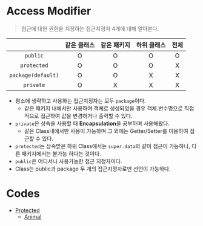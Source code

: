 # Access Modifier

> 접근에 대한 권한을 지정하는 접근지정자 4개에 대해 알아본다.

|                    | 같은 클래스 | 같은 패키지 | 하위 클래스 | 전체 |
| :----------------: | :---------: | :---------: | :---------: | :--: |
|      `public`      |      O      |      O      |      O      |  O   |
|    `protected`     |      O      |      O      |      O      |  X   |
| `package(default)` |      O      |      O      |      X      |  X   |
|     `private`      |      O      |      X      |      X      |  X   |

* 평소에 생략하고 사용하는 접근지정자는 모두 `package`이다.
  * 같은 패키지 내에서만 사용하며 객체로 생성되었을 경우 객체.변수명으로 직접적으로 접근하여 값을 변경하거나 출력할 수 있다.
* `private`은 상속을 사용할 때 **Encapsulation**을 공부하며 사용해봤다.
  * 같은 Class내에서만 사용이 가능하며 그 외에는 Getter/Setter를 이용하여 접근할 수 있다.
* `protected`는 상속받은 하위 Class에서는 `super.data`와 같이 접근이 가능하나, 다른 패키지에서는 불가능 하다는 것이다.
* `public`은 어디서나 사용가능한 접근 지정자이다.
* Class는 public과 package 두 개의 접근지정자로만 선언이 가능하다.

# Codes

* [Protected](https://github.com/TunaHG/Java_Programming/blob/master/src/Day08/Test01_protected.java)
  * [Animal](https://github.com/TunaHG/Java_Programming/blob/master/src/Day08/Animal.java)
